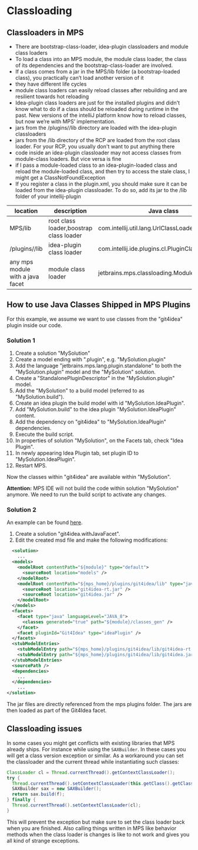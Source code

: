 # Classloading

## Classloaders in MPS

- There are bootstrap-class-loader, idea-plugin classloaders and module class loaders
- To load a class into an MPS module, the module class loader, the class of its dependencies and the bootstrap-class-loader are involved.
- If a class comes from a jar in the MPS/lib folder (a bootstrap-loaded class), you practically can’t load another version of it
- they have different life cycles
- module class loaders can easily reload classes after rebuilding and are resilient towards hot reloading
- Idea-plugin class loaders are just for the installed plugins and didn't know what to do if a class should be reloaded during runtime in the past. New versions of the intelliJ platform know how to reload classes, but now we’re with MPS’ implementation.
- jars from the /plugins/<plugin-name>/lib directory are loaded with the idea-plugin classloaders
- jars from the /lib directory of the RCP are loaded from the root class loader. For your RCP, you usually don't want to put anything there
- code inside an idea-plugin classloader may not access classes from module-class loaders. But vice versa is fine
- if I pass a module-loaded class to an idea-plugin-loaded class and reload the module-loaded class, and then try to access the stale class, I might get a ClassNotFoundException
- If you register a class in the plugin.xml, you should make sure it can be loaded from the idea-plugin classloader. To do so, add its jar to the /lib folder of your intellij-plugin

| location                         | description                             | Java class                                    |
|----------------------------------|-----------------------------------------|-----------------------------------------------|
| MPS/lib                          | root class loader,boostrap class loader | com.intellij.util.lang.UrlClassLoader         |
| /plugins/<plugin-name>/lib       | idea-plugin class loader                | com.intellij.ide.plugins.cl.PluginClassLoader |
| any mps module with a java facet | module class loader                     | jetbrains.mps.classloading.ModuleClassLoader  |

## How to use Java Classes Shipped in MPS Plugins

For this example, we assume we want to use classes from the "git4idea" plugin inside our code.

### Solution 1

1. Create a solution "MySolution"
2. Create a model ending with ".plugin", e.g. "MySolution.plugin"
3. Add the language "jetbrains.mps.lang.plugin.standalone" to both the "MySolution.plugin" model and the "MySolution" solution.
4. Create a "StandalonePluginDescriptor" in the "MySolution.plugin" model.
5. Add the "MySolution" to a build model (referred to as "MySolution.build").
6. Create an idea plugin the build model with id "MySolution.IdeaPlugin".
7. Add "MySolution.build" to the idea plugin "MySolution.IdeaPlugin" content.
8. Add the dependency on "git4idea" to "MySolution.IdeaPlugin" dependencies.
9. Execute the build script.
10. In properties of solution "MySolution", on the Facets tab, check "Idea Plugin".
11. In newly appearing Idea Plugin tab, set plugin ID to "MySolution.IdeaPlugin".
12. Restart MPS.

Now the classes within "git4idea" are available within "MySolution".

**Attention:** MPS IDE will not build the code within solution "MySolution" anymore. We need to run the build script to activate any changes.

### Solution 2

An example can be found [here](https://github.com/modelix/modelix/blob/master/mps/solutions/org.modelix.git4idea.withJavaFacet/org.modelix.git4idea.withJavaFacet.msd).

1. Create a solution "git4idea.withJavaFacet".
2. Edit the created msd file and make the following modifications:
```xml
  <solution>
    ...
  <models>
    <modelRoot contentPath="${module}" type="default">
      <sourceRoot location="models" />
    </modelRoot>
    <modelRoot contentPath="${mps_home}/plugins/git4idea/lib" type="java_classes">
      <sourceRoot location="git4idea-rt.jar" />
      <sourceRoot location="git4idea.jar" />
    </modelRoot>
  </models>
  <facets>
    <facet type="java" languageLevel="JAVA_8">
      <classes generated="true" path="${module}/classes_gen" />
    </facet>
    <facet pluginId="Git4Idea" type="ideaPlugin" />
  </facets>
  <stubModelEntries>
    <stubModelEntry path="${mps_home}/plugins/git4idea/lib/git4idea-rt.jar" />
    <stubModelEntry path="${mps_home}/plugins/git4idea/lib/git4idea.jar" />
  </stubModelEntries>
  <sourcePath />
  <dependencies>
    ...
  </dependencies>
    ...
</solution>
```

The jar files are directly referenced from the mps plugins folder. The jars are then loaded as part of the Git4Idea facet.

## Classloading issues

In some cases you might get conflicts with existing libraries that MPS already ships. For instance while using the `SAXBuilder`. In these cases you will get a class version exception or similar. As a workaround you can set the classloader and the current thread while instantiating such classes:

```java
ClassLoader cl = Thread.currentThread().getContextClassLoader(); 
try { 
  Thread.currentThread().setContextClassLoader(this.getClass().getClassLoader()); 
  SAXBuilder sax = new SAXBuilder(); 
  return sax.build(f); 
} finally { 
  Thread.currentThread().setContextClassLoader(cl); 
}
```

This will prevent the exception but make sure to set the class loader back when you are finished. Also calling things written in MPS like behavior methods when the class loader is changes is like to not work and gives you all kind of strange exceptions.